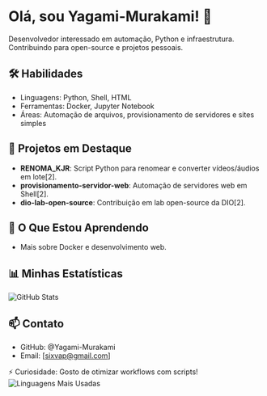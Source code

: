 # Olá, sou Yagami-Murakami! 👋

Desenvolvedor interessado em automação, Python e infraestrutura. Contribuindo para open-source e projetos pessoais.

## 🛠 Habilidades
- Linguagens: Python, Shell, HTML
- Ferramentas: Docker, Jupyter Notebook
- Áreas: Automação de arquivos, provisionamento de servidores e sites simples

## 🔭 Projetos em Destaque
- **RENOMA_KJR**: Script Python para renomear e converter vídeos/áudios em lote[2].
- **provisionamento-servidor-web**: Automação de servidores web em Shell[2].
- **dio-lab-open-source**: Contribuição em lab open-source da DIO[2].

## 🌱 O Que Estou Aprendendo
- Mais sobre Docker e desenvolvimento web.

## 📊 Minhas Estatísticas
![GitHub Stats](https://github-readme-stats.vercel.app/api?username=Yagami-Murakami&show_icons=true&theme=radical)

## 📫 Contato
- GitHub: @Yagami-Murakami
- Email: [sixvap@gmail.com]

⚡ Curiosidade: Gosto de otimizar workflows com scripts!
![Linguagens Mais Usadas](https://github-readme-stats.vercel.app/api/top-langs/?username=Yagami-Murakami&layout=compact&theme=dracula)

